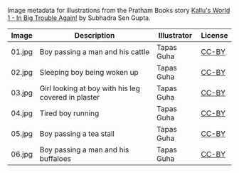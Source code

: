Image metadata for illustrations from the Pratham Books story [Kallu's World 1 - In Big Trouble Again!](https://storyweaver.org.in/stories/638-kallu-s-world-1-in-big-trouble-again) by Subhadra Sen Gupta.

Image | Description | Illustrator | License
----- | ----------- | ----------- | -------
01.jpg | Boy passing a man and his cattle | Tapas Guha | [CC-BY](https://creativecommons.org/licenses/by/4.0/)
02.jpg | Sleeping boy being woken up  | Tapas Guha | [CC-BY](https://creativecommons.org/licenses/by/4.0/)
03.jpg | Girl looking at boy with his leg covered in plaster | Tapas Guha | [CC-BY](https://creativecommons.org/licenses/by/4.0/)
04.jpg | Tired boy running  | Tapas Guha | [CC-BY](https://creativecommons.org/licenses/by/4.0/)
05.jpg | Boy passing a tea stall | Tapas Guha | [CC-BY](https://creativecommons.org/licenses/by/4.0/)
06.jpg | Boy passing a man and his buffaloes | Tapas Guha | [CC-BY](https://creativecommons.org/licenses/by/4.0/)
